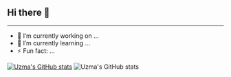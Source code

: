 ## Hi there 👋
______________________________________________________________________________________________


- 🔭 I’m currently working on ...
- 🌱 I’m currently learning ...
- ⚡ Fun fact: ...

[![Uzma's GitHub stats](https://github-readme-stats.vercel.app/api?username=uzmashxxxikh)](https://github.com/anuraghazra/github-readme-stats)
![Uzma's GitHub stats](https://github-readme-stats.vercel.app/api?username=uzmashxxxikh&show_icons=true)
<!--
**uzmashxxxikh/uzmashxxxikh** is a ✨ _special_ ✨ repository because its `README.md` (this file) appears on your GitHub profile.

Here are some ideas to get you started:

- 🔭 I’m currently working on ...
- 🌱 I’m currently learning ...
- 👯 I’m looking to collaborate on ...
- 🤔 I’m looking for help with ...
- 💬 Ask me about ...
- 📫 How to reach me: ...
- 😄 Pronouns: ...
- ⚡ Fun fact: ...
-->
